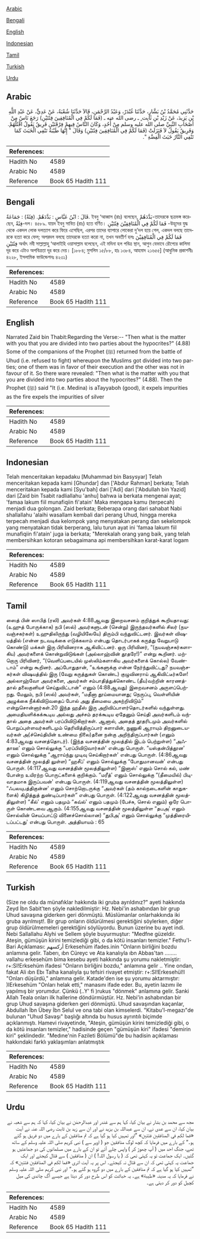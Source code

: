 [Arabic](#arabic)

[Bengali](#bengali)

[English](#english)

[Indonesian](#indonesian)

[Tamil](#tamil)

[Turkish](#turkish)

[Urdu](#urdu)

## Arabic


<div dir="rtl" lang="ar" style={{fontSize:'larger',backgroundColor:'#f8f9fa',padding:20}}>
حَدَّثَنِي مُحَمَّدُ بْنُ بَشَّارٍ، حَدَّثَنَا غُنْدَرٌ، وَعَبْدُ الرَّحْمَنِ، قَالاَ حَدَّثَنَا شُعْبَةُ، عَنْ عَدِيٍّ، عَنْ عَبْدِ اللَّهِ بْنِ يَزِيدَ، عَنْ زَيْدِ بْنِ ثَابِت ٍ ـ رضى الله عنه ـ ‏(‏فَمَا لَكُمْ فِي الْمُنَافِقِينَ فِئَتَيْنِ‏)‏ رَجَعَ نَاسٌ مِنْ أَصْحَابِ النَّبِيِّ صلى الله عليه وسلم مِنْ أُحُدٍ، وَكَانَ النَّاسُ فِيهِمْ فِرْقَتَيْنِ فَرِيقٌ يَقُولُ اقْتُلْهُمْ‏.‏ وَفَرِيقٌ يَقُولُ لاَ فَنَزَلَتْ ‏(‏فَمَا لَكُمْ فِي الْمُنَافِقِينَ فِئَتَيْنِ‏)‏ وَقَالَ ‏"‏ إِنَّهَا طَيْبَةُ تَنْفِي الْخَبَثَ كَمَا تَنْفِي النَّارُ خَبَثَ الْفِضَّةِ ‏"‏‏.‏
</div>
<div style={{backgroundColor:'#f8f9fa',padding:20, marginBottom: 10}}><table> <thead> <tr> <th>References:</th> <th></th> </tr> </thead> <tbody><tr><td>Hadith No</td><td>4589</td></tr><tr><td>Arabic No</td><td>4589</td></tr><tr><td>Reference</td><td>Book 65 Hadith 111</td></tr></tbody></table></div>

## Bengali


<div dir="ltr" lang="bn" style={{fontSize:'larger',backgroundColor:'#f8f9fa',padding:20}}>
قَالَ : ابْنُ عَبَّاسٍ : بَدَّدَهُمْ. (فِئَةٌ) : جَمَاعَةٌ. ইবনু ‘আব্বাস (রাঃ) বলেছেন, بَدَّدَهُمْ-তাদেরকে ছত্রভঙ্গ করেছেন, فِئَةٌ-দল। ৪৫৮৯. যায়দ ইবনু সাবিত (রাঃ) হতে বর্ণিত। فَمَا لَكُمْ فِي الْمُنَافِقِيْنَ فِئَتَيْنِ -উহূদের যুদ্ধ থেকে একদল লোক দলত্যাগ করে ফিরে এসেছিল, এরপর তাদের ব্যাপারে লোকেরা দু’দল হয়ে গেল, একদল বলছে তাদেরকে হত্যা করে ফেল; অপরদল বলছে তাদেরকে হত্যা করো না, তখন অবতীর্ণ হলঃ فَمَا لَكُمْ فِي الْمُنَافِقِيْنَ فِئَتَيْنِ অর্থাৎ নবী সাল্লাল্লাহু ‘আলাইহি ওয়াসাল্লাম বলেছেন, এই মদিনা হল পবিত্র স্থান, আগুন যেভাবে রৌপ্যের কালিমা দূর করে এটাও অপবিত্রতা দূর করে দেয়। [১৮৮৪; মুসলিম ১৫/৮৮, হাঃ ১৩৮৪, আহমাদ ২১৬৫৫] (আধুনিক প্রকাশনীঃ ৪২২৮, ইসলামিক ফাউন্ডেশনঃ ৪২৩১)
</div>
<div style={{backgroundColor:'#f8f9fa',padding:20, marginBottom: 10}}><table> <thead> <tr> <th>References:</th> <th></th> </tr> </thead> <tbody><tr><td>Hadith No</td><td>4589</td></tr><tr><td>Arabic No</td><td>4589</td></tr><tr><td>Reference</td><td>Book 65 Hadith 111</td></tr></tbody></table></div>

## English


<div dir="ltr" lang="en" style={{fontSize:'larger',backgroundColor:'#f8f9fa',padding:20}}>
Narrated Zaid bin Thabit:Regarding the Verse:-- "Then what is the matter with you that you are divided into two parties about the hypocrites?" (4.88) Some of the companions of the Prophet (ﷺ) returned from the battle of Uhud (i.e. refused to fight) whereupon the Muslims got divided into two parties; one of them was in favor of their execution and the other was not in favour of it. So there ware revealed: "Then what is the matter with you that you are divided into two parties about the hypocrites?" (4.88). Then the Prophet (ﷺ) said "It (i.e. Medina) is aTayyaboh (good), it expels impurities as the fire expels the impurities of silver
</div>
<div style={{backgroundColor:'#f8f9fa',padding:20, marginBottom: 10}}><table> <thead> <tr> <th>References:</th> <th></th> </tr> </thead> <tbody><tr><td>Hadith No</td><td>4589</td></tr><tr><td>Arabic No</td><td>4589</td></tr><tr><td>Reference</td><td>Book 65 Hadith 111</td></tr></tbody></table></div>

## Indonesian


<div dir="ltr" lang="id" style={{fontSize:'larger',backgroundColor:'#f8f9fa',padding:20}}>
Telah menceritakan kepadaku [Muhammad bin Basysyar] Telah menceritakan kepada kami [Ghundar] dan ['Abdur Rahman] berkata; Telah menceritakan kepada kami [Syu'bah] dari ['Adi] dari ['Abdullah bin Yazid] dari [Zaid bin Tsabit radliallahu 'anhu] bahwa ia berkata mengenai ayat; 'famaa lakum fiil munafiqiin fi'atain' Maka mengapa kamu (terpecah) menjadi dua golongan. Zaid berkata; Beberapa orang dari sahabat Nabi shallallahu 'alaihi wasallam kembali dari perang Uhud, hingga mereka terpecah menjadi dua kelompok yang menyatakan perang dan sekelompok yang menyatakan tidak berperang, lalu turun ayat ini 'famaa lakum fiil munafiqiin fi'atain' juga ia berkata; "Merekalah orang yang baik, yang telah membersihkan kotoran sebagaimana api membersihkan karat-karat logam
</div>
<div style={{backgroundColor:'#f8f9fa',padding:20, marginBottom: 10}}><table> <thead> <tr> <th>References:</th> <th></th> </tr> </thead> <tbody><tr><td>Hadith No</td><td>4589</td></tr><tr><td>Arabic No</td><td>4589</td></tr><tr><td>Reference</td><td>Book 65 Hadith 111</td></tr></tbody></table></div>

## Tamil


<div dir="ltr" lang="ta" style={{fontSize:'larger',backgroundColor:'#f8f9fa',padding:20}}>
ஸைத் பின் ஸாபித் (ரலி) அவர்கள் 4:88ஆவது இறைவசனம் குறித்துக் கூறியதாவது: (உஹுத் போருக்காக) நபி (ஸல்) அவர்களுடன் (சென்று) இருந்தவர்களில் சிலர் (நயவஞ்சகர்கள்) உஹுதிலிருந்து (வழியிலேயே) திரும்பி வந்துவிட்டனர். இவர்கள் விஷயத்தில் (என்ன நடவடிக்கை எடுக்கலாம் என்பது தொடர்பாகக் கருத்து வேறுபாடு கொண்டு) மக்கள் இரு பிரிவினராக ஆகிவிட்டனர். ஒரு பிரிவினர், “(நயவஞ்சகர்களாகிய) அவர்களைக் கொன்றுவிடுங்கள் (அல்லாஹ்வின் தூதரே!)” என்று கூறினர். மற்றொரு பிரிவினர், “(வெளிப்படையில் முஸ்லிம்களாகிய அவர்களைக் கொல்ல) வேண்டாம்” என்று கூறினர். அப்போதுதான், “உங்களுக்கு என்ன நேர்ந்துவிட்டது? நயவஞ்சகர்கள் விஷயத்தில் இரு (வேறு கருத்துகள் கொண்ட) குழுவினராய் ஆகிவிட்டீர்களே! அல்லாஹ்வோ அவர்களை, அவர்கள் சம்பாதித்துக்கொண்ட (தீய)வற்றின் காரணத்தால் தலைகுனியச் செய்துவிட்டான்” எனும் (4:88ஆவது) இறைவசனம் அருளப்பெற்றது. மேலும், நபி (ஸல்) அவர்கள், “மதீனா தூய்மையானது; நெருப்பு, வெள்ளியின் அழுக்கை நீக்கிவிடுவதைப் போல் அது தீமையை அகற்றிவிடும்” என்றுசொன்னார்கள்.20 இந்த ஹதீஸ் இரு அறிவிப்பாளர்தொடர்களில் வந்துள்ளது. அமைதியளிக்கக்கூடிய அல்லது அச்சம் தரக்கூடிய ஏதேனும் செய்தி அவர்களிடம் வந்தால் அதை அவர்கள் பரப்பிவிடுகிறார்கள். ஆனால், அதைத் தூதரிடமும் அவர்களில் பொறுப்புள்ளவர்களிடமும் தெரிவித்திருப்பார் களாயின், நுணுகி ஆராயும் திறனுடையவர்கள் அ(ச்செய்தியின் உண்மை நிலை)தனை நன்கு அறிந்திருப்பார்கள் (எனும் 4:83ஆவது வசனத்தொடர்). (இந்த வசனத்தின் மூலத்தில் இடம் பெற்றுள்ள) “அஃதாஊ' எனும் சொல்லுக்கு “பரப்பிவிடுவார்கள்' என்பது பொருள். “யஸ்தன்பித்தூன' எனும் சொல்லுக்கு “ஆராய்ந்து முடிவு செய்கிறார்கள்' என்பது பொருள். (4:86ஆவது வசனத்தின் மூலத்தி லுள்ள) “ஹசீப்' எனும் சொல்லுக்கு “போதுமானவன்' என்பது பொருள். (4:117ஆவது வசனத்தின் மூலத்திலுள்ள) “இனாஸ்' எனும் சொல் கல், மண் போன்ற உயிரற்ற பொருட்களைக் குறிக்கும். “மரீத்' எனும் சொல்லுக்கு “(தீமையில்) பிடிவாதமாக இருப்பவன்' என்பது பொருள். (4:119ஆவது வசனத்தின் மூலத்திலுள்ள) “ஃபலயுபத்திகுன்ன' எனும் சொற்றொடருக்கு “அவர்கள் (தம் கால்நடைகளின் காதுகளைக்) கிழித்துத் துண்டிப்பார்கள்” என்பது பொருள். (4:122ஆவது வசனத்தின் மூலத்திலுள்ள) “கீல்' எனும் பதமும் “கவ்ல்' எனும் பதமும் (பேச்சு, சொல் எனும்) ஒரே பொருள் கொண்டவை ஆகும். (4:155ஆவது வசனத்தின் மூலத்திலுள்ள “தபஅ' எனும் சொல்லின் செயப்பாட்டு வினைச்சொல்லான) “துபிஅ' எனும் சொல்லுக்கு “முத்திரையிடப்பட்டது' என்பது பொருள். அத்தியாயம் : 65
</div>
<div style={{backgroundColor:'#f8f9fa',padding:20, marginBottom: 10}}><table> <thead> <tr> <th>References:</th> <th></th> </tr> </thead> <tbody><tr><td>Hadith No</td><td>4589</td></tr><tr><td>Arabic No</td><td>4589</td></tr><tr><td>Reference</td><td>Book 65 Hadith 111</td></tr></tbody></table></div>

## Turkish


<div dir="ltr" lang="tr" style={{fontSize:'larger',backgroundColor:'#f8f9fa',padding:20}}>
(Size ne oldu da münafıklar hakkında iki gruba ayrıldınız?" ayeti hakkında Zeyd İbn Sabit'ten şöyle nakledilmiştir: Hz. Nebi'in ashabından bir grup Uhud savaşına giderken geri dönmüştü. Müslümanlar onlarhakkında iki gruba ayrılmışt!. Bir grup onların öldürülmesi gerektiğini söylerken, diğer grup öldürülmemeleri gerektiğini söylüyordu. Bunun üzerine bu ayet indi. Nebi Sallallahu Alyhi ve Sellem şöyle buyurmuştur: "Medfne güzeldir. Ateşin, gümüşün kirini temizlediği gibi, o da kötü insanları temizler." Fethu'l-Bari Açıklaması: أركسهم Erkesehüm ifades.inin "Onların birliğini bozdu anlamına gelir. Taberı, ıbn Cüreyc ve Ata kanalıyla ıbn Abbas'tan ........ vallahu erkesehüm bima kesebu ayeti hakkında şu yorumu nakletmiştir: r+:SI!Erksehüm ifadesi "Onların birliğini bozdu," anlamına gelir .. Yine ondan, fakat Ali ıbn Ebı Talha kanalıyla şu tefsiri rivayet etmiştir: r+:SI!Erkesehül!l "Onları düşürdü," anlamına gelir. Katade'den ise şu yorumu aktarmıştır: )IErkesehüm "Onları helak etti," manasını ifade eder. Bu, ayetin lazımı ile yapılmış bir yorumdur. Çünkü (..Y' fi )rukus "dönmek" anlamına gelir. Sanki Allah Teala onları ilk hallerine döndürmüştür. Hz. Nebi'in ashabından bir grup Uhud savaşına giderken geri dönmüştü. Uhud savaşından kaçanlar, Abdullah İbn Übey İbn Selul ve ona tabi olan kimselerdi. "Kitabu'l-megazı"de bulunan "Uhud Savaşı" başlığı altında bu husus ayrıntılı biçimde açıklanmıştı. Hamevi rivayetinde, "Ateşin, gümüşün kirini temizlediği gibi, o da kötü insanları temizler," hadisinde geçen "gümüşün kiri" ifadesi "demirin kiri" şeklindedir. "Medıne'nin Fazileti Bölümü"de bu hadisin açıklaması hakkındaki farklı yaklaşımları anlatmıştık
</div>
<div style={{backgroundColor:'#f8f9fa',padding:20, marginBottom: 10}}><table> <thead> <tr> <th>References:</th> <th></th> </tr> </thead> <tbody><tr><td>Hadith No</td><td>4589</td></tr><tr><td>Arabic No</td><td>4589</td></tr><tr><td>Reference</td><td>Book 65 Hadith 111</td></tr></tbody></table></div>

## Urdu


<div dir="rtl" lang="ur" style={{fontSize:'larger',backgroundColor:'#f8f9fa',padding:20}}>
مجھ سے محمد بن بشار نے بیان کیا، کہا ہم سے غندر اور عبدالرحمٰن نے بیان کیا، کہا کہ ہم سے شعبہ نے بیان کیا، ان سے عدی نے، ان سے عبداللہ بن یزید نے اور ان سے زید بن ثابت رضی اللہ عنہ نے آیت «فما لكم في المنافقين فئتين‏» ”اور تمہیں کیا ہو گیا ہے کہ تم منافقین کے بارے میں دو فریق ہو گئے ہو۔“ کے بارے میں فرمایا کہ کچھ لوگ منافقین جو ( اوپر سے ) نبی کریم صلی اللہ علیہ وسلم کے ساتھ تھے، جنگ احد میں ( آپ چھوڑ کر ) واپس چلے آئے تو ان کے بارے میں مسلمانوں کی دو جماعتیں ہو گئیں۔ ایک جماعت تو یہ کہتی تھی کہ ( یا رسول اللہ! ) ان ( منافقین ) سے قتال کیجئے اور ایک جماعت یہ کہتی تھی کہ ان سے قتال نہ کیجئے۔ اس پر یہ آیت اتری «فما لكم في المنافقين فئتين‏» کہ ”تمہیں کیا ہو گیا ہے کہ تم منافقین کے بارے میں دو گروہ ہو گئے ہو۔“ اور نبی کریم صلی اللہ علیہ وسلم نے فرمایا کہ یہ مدینہ «طيبة» ہے۔ یہ خباثت کو اس طرح دور کر دیتا ہے جیسے آگ چاندی کی میل کچیل کو دور کر دیتی ہے۔
</div>
<div style={{backgroundColor:'#f8f9fa',padding:20, marginBottom: 10}}><table> <thead> <tr> <th>References:</th> <th></th> </tr> </thead> <tbody><tr><td>Hadith No</td><td>4589</td></tr><tr><td>Arabic No</td><td>4589</td></tr><tr><td>Reference</td><td>Book 65 Hadith 111</td></tr></tbody></table></div>